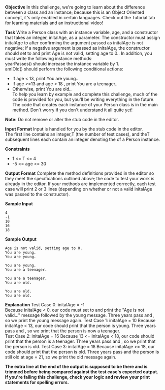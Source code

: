 **Objective** 
In this challenge, we're going to learn about the difference between a class and an instance; because this is an Object Oriented concept, it's only enabled in certain languages. Check out the Tutorial tab for learning materials and an instructional video!

**Task** 
Write a Person class with an instance variable, age, and a constructor that takes an integer, initalAge, as a parameter. The constructor must assign initalAge to  after confirming the argument passed as initalAge is not negative; if a negative argument is passed as initalAge, the constructor should set  to  and print Age is not valid, setting age to 0.. In addition, you must write the following instance methods:  
yearPasses() should increase the  instance variable by 1.  
amIOld() should perform the following conditional actions:  
 - If age < 13, print You are young..
 - If  age >=13 and age < 18 , print You are a teenager..
 - Otherwise, print You are old..  
To help you learn by example and complete this challenge, much of the code is provided for you, but you'll be writing   everything in the future. The code that creates each instance of your Person class is in the main method. Don't worry if you don't understand it all quite yet!  

**Note:** Do not remove or alter the stub code in the editor.  

**Input Format**
Input is handled for you by the stub code in the editor.  
The first line contains an integer,T  (the number of test cases), and theT  subsequent lines each contain an integer denoting the  of a Person instance.   

**Constraints**
 - 1 <= T <= 4  
 - -5 <= age <= 30  


 **Output Format**
Complete the method definitions provided in the editor so they meet the specifications outlined above; the code to test your work is already in the editor. If your methods are implemented correctly, each test case will print 2 or 3 lines (depending on whether or not a valid initalAge  was passed to the constructor).  

**Sample Input**
```
4
-1
10
16
18
```

**Sample Output**
```
Age is not valid, setting age to 0.
You are young.
You are young.

You are young.
You are a teenager.

You are a teenager.
You are old.

You are old.
You are old.
```

**Explanation**
Test Case 0:  initalAge = -1  
Because initalAge < 0, our code must set  to  and print the "Age is not valid..." message followed by the young message. Three years pass and , so we print the young message again.
Test Case 1:  initalAge = 10
Because initalAge < 13, our code should print that the person is young. Three years pass and , so we print that the person is now a teenager.  
Test Case 2:  initalAge = 16
Because 13 <= initalAge < 18, our code should print that the person is a teenager. Three years pass and , so we print that the person is old.
Test Case 3:  initalAge = 18
Because initalAge >= 18, our code should print that the person is old. Three years pass and the person is still old at age = 21, so we print the old message again.

**The extra line at the end of the output is supposed to be there and is trimmed before being compared against the test case's expected output. If you're failing this challenge, check your logic and review your print statements for spelling errors.**
